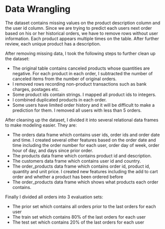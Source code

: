 # Data Wrangling
The dataset contains missing values on the product description column and the user id column. Since we are trying to predict each users next order based on his or her historical orders, we have to remove rows without user information. Each product appears multiple times on the table. After further review, each unique product has a description.

After removing missing data, I took the following steps to further clean up the dataset:
* The original table contains canceled products whose quantities are negative. For each product in each order, I subtracted the number of canceled items from the number of original orders.
* I removed rows recording non-product transactions such as bank charges, postages etc.
* Some product ids contain strings. I mapped all product ids to integers.
* I combined duplicated products in each order.
* Some users have limited order history and it will be difficult to make a prediction for them. I removed all users with less than 5 orders.

After cleaning up the dataset, I divided it into several relational data frames to make modeling easier. They are:
* The orders data frame which contains user ids, order ids and order date and time. I created several other features based on the order date and time including the order number for each user, order day of week, order hour of day, and days since prior order.
* The products data frame which contains product id and description.
* The customers data frame which contains user id and country.
* The order_products data frame which contains order id, product id, quantity and unit price. I created new features including the add to cart order and whether a product has been ordered before
* The order_products data frame which shows what products each order contains.

Finally I divided all orders into 3 evaluation sets:
* The prior set which contains all orders prior to the last orders for each user
* The train set which contains 80% of the last orders for each user
* The test set which contains 20% of the last orders for each user
